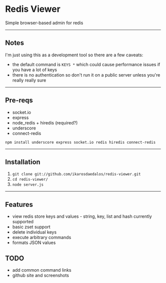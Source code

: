 Redis Viewer
============
Simple browser-based admin for redis

----------

Notes
-----
I'm just using this as a development tool so there are a few caveats:

* the default command is `KEYS *` which could cause performance issues if you have a lot of keys
* there is no authentication so don't run it on a public server unless you're really really sure

----------

Pre-reqs
-------------
* socket.io
* express
* node_redis + hiredis (required?)
* underscore
* connect-redis

`npm install underscore express socket.io redis hiredis connect-redis`

----------

Installation
------------
1. `git clone git://github.com/ikarosdaedalos/redis-viewer.git`
2. `cd redis-viewer/`
3. `node server.js`

----------

Features
--------
* view redis store keys and values - string, key, list and hash currently supported
* basic zset support
* delete individual keys
* execute arbitrary commands
* formats JSON values


TODO
----
* add common command links
* github site and screenshots
